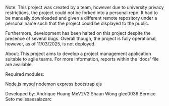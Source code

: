 Note:
This project was created by a team, however due to university privacy restrictions, the project could not be forked into a personal repo. It had to be manually downloaded and given a different remote repository under a personal name such that the project could be displayed to the public.

Furthermore, development has been halted on this project despite the presence of several bugs. Overall though, the project is fully operational, however, as of 11/03/2025, is not deployed.

About:
This project aims to develop a project management application suitable to agile teams. For more information, reports within the 'docs' file are available.

Required modules:

Node.js
mysql
nodemon
express
bootstrap
ejs

Developed by:
Andrique Huang
MeV2V2
Shaun Wong
glee0039
Bernice Seto
melissaesalazarc
